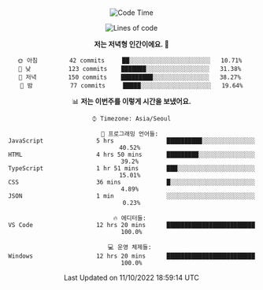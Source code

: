 <div align="center">

<br />

 <!--START_SECTION:waka-->
![Code Time](http://img.shields.io/badge/Code%20Time-36%20hrs%203%20mins-blue)

![Lines of code](https://img.shields.io/badge/%EC%A0%80%EB%8A%94%20%EC%97%AC%ED%83%9C%EA%B9%8C%EC%A7%80%20-84%20Thousand%20%EC%A4%84%EC%9D%98%20%EC%BD%94%EB%93%9C%EB%A5%BC%20%EC%9E%91%EC%84%B1%ED%96%88%EC%96%B4%EC%9A%94.-blue)

**저는 저녁형 인간이에요. 🦉** 

```text
🌞 아침         42 commits     ██░░░░░░░░░░░░░░░░░░░░░░░   10.71% 
🌆 낮　         123 commits    ███████░░░░░░░░░░░░░░░░░░   31.38% 
🌃 저녁         150 commits    █████████░░░░░░░░░░░░░░░░   38.27% 
🌙 밤　         77 commits     █████░░░░░░░░░░░░░░░░░░░░   19.64%

```


📊 **저는 이번주를 이렇게 시간을 보냈어요.** 

```text
⌚︎ Timezone: Asia/Seoul

💬 프로그래밍 언어들: 
JavaScript               5 hrs               ██████████░░░░░░░░░░░░░░░   40.52% 
HTML                     4 hrs 50 mins       █████████░░░░░░░░░░░░░░░░   39.2% 
TypeScript               1 hr 51 mins        ███░░░░░░░░░░░░░░░░░░░░░░   15.01% 
CSS                      36 mins             █░░░░░░░░░░░░░░░░░░░░░░░░   4.89% 
JSON                     1 min               ░░░░░░░░░░░░░░░░░░░░░░░░░   0.23%

🔥 에디터들: 
VS Code                  12 hrs 20 mins      █████████████████████████   100.0%

💻 운영 체제들: 
Windows                  12 hrs 20 mins      █████████████████████████   100.0%

```


 Last Updated on 11/10/2022 18:59:14 UTC
<!--END_SECTION:waka-->

</div>
